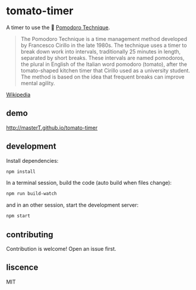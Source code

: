 # tomato-timer

A timer to use the 🍅 [Pomodoro Technique](http://pomodorotechnique.com/).

> The Pomodoro Technique is a time management method developed by Francesco Cirillo in the late 1980s. The technique uses a timer to break down work into intervals, traditionally 25 minutes in length, separated by short breaks. These intervals are named pomodoros, the plural in English of the Italian word pomodoro (tomato), after the tomato-shaped kitchen timer that Cirillo used as a university student. The method is based on the idea that frequent breaks can improve mental agility.

[Wikipedia](https://en.wikipedia.org/wiki/Pomodoro_Technique)


## demo

http://masterT.github.io/tomato-timer

## development

Install dependencies:

```bash
npm install
```

In a terminal session, build the code (auto build when files change):

```bash
npm run build-watch
```

and in an other session, start the development server:

```bash
npm start
```


## contributing

Contribution is welcome! Open an issue first.


## liscence

MIT
